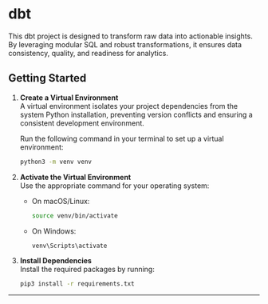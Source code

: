 # dbt
This dbt project is designed to transform raw data into actionable insights. By leveraging modular SQL and robust transformations, it ensures data consistency, quality, and readiness for analytics.

## Getting Started  

1. **Create a Virtual Environment**  
    A virtual environment isolates your project dependencies from the system Python installation, preventing version conflicts and ensuring a consistent development environment.
   
   Run the following command in your terminal to set up a virtual environment:  
   ```bash
   python3 -m venv venv
   ```

2. **Activate the Virtual Environment**  
   Use the appropriate command for your operating system:  
   - On macOS/Linux:  
     ```bash
     source venv/bin/activate
     ```  
   - On Windows:  
     ```bash
     venv\Scripts\activate
     ```

3. **Install Dependencies**  
   Install the required packages by running:  
   ```bash
   pip3 install -r requirements.txt
   ```  

---  
